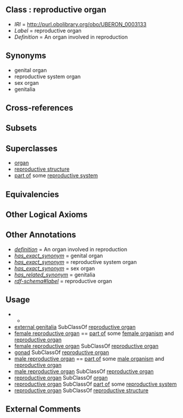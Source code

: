 
## Class : reproductive organ

 * *IRI* = http://purl.obolibrary.org/obo/UBERON_0003133
 * *Label* = reproductive organ
 * *Definition* = An organ involved in reproduction

## Synonyms

 * genital organ
 * reproductive system organ
 * sex organ
 * genitalia

## Cross-references


## Subsets


## Superclasses

 * [organ](../../UBERON/62/UBERON_0000062.md)
 * [reproductive structure](../../UBERON/56/UBERON_0005156.md)
 * [part of](../../BFO/50/BFO_0000050.md) some [reproductive system](../../UBERON/90/UBERON_0000990.md)

## Equivalencies


## Other Logical Axioms


## Other Annotations

 * *[definition](../../IAO/15/IAO_0000115.md)* = An organ involved in reproduction
 * *[has_exact_synonym](../../ym/oboInOwl#hasExactSynonym.md)* = genital organ
 * *[has_exact_synonym](../../ym/oboInOwl#hasExactSynonym.md)* = reproductive system organ
 * *[has_exact_synonym](../../ym/oboInOwl#hasExactSynonym.md)* = sex organ
 * *[has_related_synonym](../../ym/oboInOwl#hasRelatedSynonym.md)* = genitalia
 * *[rdf-schema#label](../../el/rdf-schema#label.md)* = reproductive organ

## Usage

 * -
 * [external genitalia](../../UBERON/76/UBERON_0004176.md) SubClassOf [reproductive organ](../../UBERON/33/UBERON_0003133.md)
 * [female reproductive organ](../../UBERON/34/UBERON_0003134.md) == [part of](../../BFO/50/BFO_0000050.md) some [female organism](../../UBERON/00/UBERON_0003100.md) and [reproductive organ](../../UBERON/33/UBERON_0003133.md)
 * [female reproductive organ](../../UBERON/34/UBERON_0003134.md) SubClassOf [reproductive organ](../../UBERON/33/UBERON_0003133.md)
 * [gonad](../../UBERON/91/UBERON_0000991.md) SubClassOf [reproductive organ](../../UBERON/33/UBERON_0003133.md)
 * [male reproductive organ](../../UBERON/35/UBERON_0003135.md) == [part of](../../BFO/50/BFO_0000050.md) some [male organism](../../UBERON/01/UBERON_0003101.md) and [reproductive organ](../../UBERON/33/UBERON_0003133.md)
 * [male reproductive organ](../../UBERON/35/UBERON_0003135.md) SubClassOf [reproductive organ](../../UBERON/33/UBERON_0003133.md)
 * [reproductive organ](../../UBERON/33/UBERON_0003133.md) SubClassOf [organ](../../UBERON/62/UBERON_0000062.md)
 * [reproductive organ](../../UBERON/33/UBERON_0003133.md) SubClassOf [part of](../../BFO/50/BFO_0000050.md) some [reproductive system](../../UBERON/90/UBERON_0000990.md)
 * [reproductive organ](../../UBERON/33/UBERON_0003133.md) SubClassOf [reproductive structure](../../UBERON/56/UBERON_0005156.md)

## External Comments

